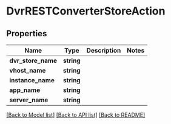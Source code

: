 # DvrRESTConverterStoreAction

## Properties
Name | Type | Description | Notes
------------ | ------------- | ------------- | -------------
**dvr_store_name** | **string** |  | 
**vhost_name** | **string** |  | 
**instance_name** | **string** |  | 
**app_name** | **string** |  | 
**server_name** | **string** |  | 

[[Back to Model list]](../README.md#documentation-for-models) [[Back to API list]](../README.md#documentation-for-api-endpoints) [[Back to README]](../README.md)


